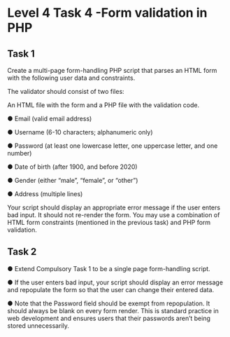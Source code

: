 # Level 4 Task 4 -Form validation in PHP

## Task 1

Create a multi-page form-handling PHP script that parses an HTML form with the following user data and constraints. 

The validator should consist of two files:

An HTML file with the form and a PHP file with the validation code.

● Email (valid email address)

● Username (6-10 characters; alphanumeric only)

● Password (at least one lowercase letter, one uppercase letter, and one number)

● Date of birth (after 1900, and before 2020)

● Gender (either “male”, “female”, or “other”)

● Address (multiple lines)

Your script should display an appropriate error message if the user enters bad input. It should not re-render the form. You may use a combination of HTML form constraints (mentioned in the previous task) and PHP form validation.

## Task 2

● Extend Compulsory Task 1 to be a single page form-handling script.

● If the user enters bad input, your script should display an error message and repopulate the form so that the user can change their entered data.

● Note that the Password field should be exempt from repopulation. It should always be blank on every form render. This is standard practice in web development and ensures users that their passwords aren’t being stored unnecessarily.